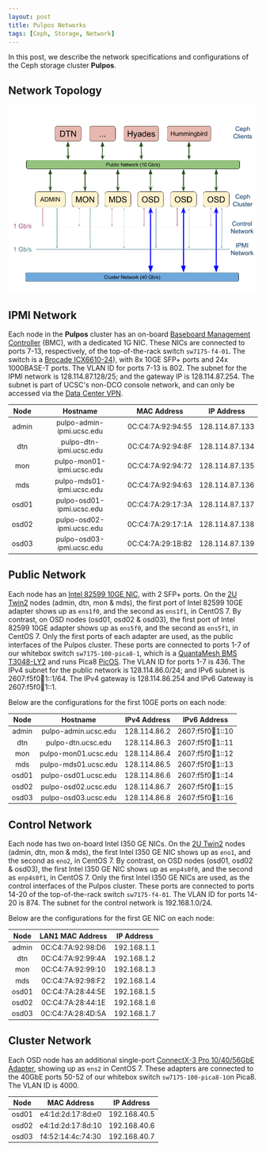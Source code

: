 ```yaml
---
layout: post
title: Pulpos Networks
tags: [Ceph, Storage, Network]
---
```


In this post, we describe the network specifications and configurations of the Ceph storage cluster **Pulpos**.<!-- more -->

## Network Topology
![Pulpos Network Topology](/images/pulpos_networks.png)

## IPMI Network
Each node in the **Pulpos** cluster has an on-board [Baseboard Management Controller](https://www.supermicro.com/products/nfo/IPMI.cfm) (BMC), with a dedicated 1G NIC. These NICs are connected to ports 7-13, respectively, of the top-of-the-rack switch `sw7175-f4-01`. The switch is a [Brocade ICX6610-24](http://www.brocade.com/en/products-services/switches/campus-network-switches/icx-6610-switch.html)), with 8x 10GE SFP+ ports and 24x 1000BASE-T ports. The VLAN ID for ports 7-13 is 802. The subnet for the IPMI network is 128.114.87.128/25; and the gateway IP is 128.114.87.254. The subnet is part of UCSC's non-DCO console network, and can only be accessed via the [Data Center VPN](https://its.ucsc.edu/vpn/).

| Node  | Hostname                  | MAC Address       | IP Address     |
| :---: |:-------------------------:| :----------------:| :------------: |
| admin | pulpo-admin-ipmi.ucsc.edu | 0C:C4:7A:92:94:55 | 128.114.87.133 |
| dtn   | pulpo-dtn-ipmi.ucsc.edu   | 0C:C4:7A:92:94:8F | 128.114.87.134 |
| mon   | pulpo-mon01-ipmi.ucsc.edu | 0C:C4:7A:92:94:72 | 128.114.87.135 |
| mds   | pulpo-mds01-ipmi.ucsc.edu | 0C:C4:7A:92:94:63 | 128.114.87.136 |
| osd01 | pulpo-osd01-ipmi.ucsc.edu | 0C:C4:7A:29:17:3A | 128.114.87.137 |
| osd02 | pulpo-osd02-ipmi.ucsc.edu | 0C:C4:7A:29:17:1A | 128.114.87.138 |
| osd03 | pulpo-osd03-ipmi.ucsc.edu | 0C:C4:7A:29:1B:B2 | 128.114.87.139 |

## Public Network
Each node has an [Intel 82599 10GE NIC](http://ark.intel.com/products/41282/Intel-82599ES-10-Gigabit-Ethernet-Controller), with 2 SFP+ ports. On the [2U Twin2](https://www.supermicro.com/products/nfo/2UTwin2.cfm) nodes (admin, dtn, mon & mds), the first port of Intel 82599 10GE adapter shows up as `ens1f0`, and the second as `ens1f1`, in CentOS 7. By contrast, on OSD nodes (osd01, osd02 & osd03), the first port of Intel 82599 10GE adapter shows up as `ens5f0`, and the second as `ens5f1`, in CentOS 7. Only the first ports of each adapter are used, as the public interfaces of the Pulpos cluster. These ports are connected to ports 1-7 of our whitebox switch `sw7175-100-pica8-1`, which is a [QuantaMesh BMS T3048-LY2](https://www.qct.io/product/index/Networking/Bare-Metal-Switch/Leaf-Switch/QuantaMesh-BMS-T3048-LY2) and runs Pica8 [PicOS](http://www.pica8.com/products/picos). The VLAN ID for ports 1-7 is 436. The IPv4 subnet for the public network is 128.114.86.0/24; and IPv6 subnet is 2607:f5f0:100:1::1/64. The IPv4 gateway is 128.114.86.254 and IPv6 Gateway is 2607:f5f0:100:1::1.

Below are the configurations for the first 10GE ports on each node:

| Node  | Hostname             | IPv4 Address | IPv6 Address        |
| :---: |:--------------------:| :----------: | :-----------------: |
| admin | pulpo-admin.ucsc.edu | 128.114.86.2 | 2607:f5f0:100:1::10 |
| dtn   | pulpo-dtn.ucsc.edu   | 128.114.86.3 | 2607:f5f0:100:1::11 |
| mon   | pulpo-mon01.ucsc.edu | 128.114.86.4 | 2607:f5f0:100:1::12 |
| mds   | pulpo-mds01.ucsc.edu | 128.114.86.5 | 2607:f5f0:100:1::13 |
| osd01 | pulpo-osd01.ucsc.edu | 128.114.86.6 | 2607:f5f0:100:1::14 |
| osd02 | pulpo-osd02.ucsc.edu | 128.114.86.7 | 2607:f5f0:100:1::15 |
| osd03 | pulpo-osd03.ucsc.edu | 128.114.86.8 | 2607:f5f0:100:1::16 |


## Control Network
Each node has two on-board Intel I350 GE NICs. On the [2U Twin2](https://www.supermicro.com/products/nfo/2UTwin2.cfm) nodes (admin, dtn, mon & mds), the first Intel I350 GE NIC shows up as `eno1`, and the second as `eno2`, in CentOS 7. By contrast, on OSD nodes (osd01, osd02 & osd03), the first Intel I350 GE NIC shows up as `enp4s0f0`, and the second as `enp4s0f1`, in CentOS 7. Only the first Intel I350 GE NICs are used, as the control interfaces of the Pulpos cluster. These ports are connected to ports 14-20 of the top-of-the-rack switch `sw7175-f4-01`. The VLAN ID for ports 14-20 is 874. The subnet for the control network is 192.168.1.0/24.

Below are the configurations for the first GE NIC on each node:

| Node  | LAN1 MAC Address  | IP Address  |
| :---: |:-----------------:| :----------:|
| admin | 0C:C4:7A:92:98:D6 | 192.168.1.1 |
| dtn   | 0C:C4:7A:92:99:4A | 192.168.1.2 |
| mon   | 0C:C4:7A:92:99:10 | 192.168.1.3 |
| mds   | 0C:C4:7A:92:98:F2 | 192.168.1.4 |
| osd01 | 0C:C4:7A:28:44:5E | 192.168.1.5 |
| osd02 | 0C:C4:7A:28:44:1E | 192.168.1.6 |
| osd03 | 0C:C4:7A:28:4D:5A | 192.168.1.7 |

## Cluster Network
Each OSD node has an additional single-port [ConnectX-3 Pro 10/40/56GbE Adapter](http://www.mellanox.com/page/products_dyn?product_family=162), showing up as `ens2` in CentOS 7. These adapters are connected to the 40GbE ports 50-52 of our whitebox switch `sw7175-100-pica8-1`on Pica8. The VLAN ID is 4000.

| Node  | MAC Address       | IP Address   |
| :---: |:-----------------:| :-----------:|
| osd01 | e4:1d:2d:17:8d:e0 | 192.168.40.5 |
| osd02 | e4:1d:2d:17:8d:10 | 192.168.40.6 |
| osd03 | f4:52:14:4c:74:30 | 192.168.40.7 |
